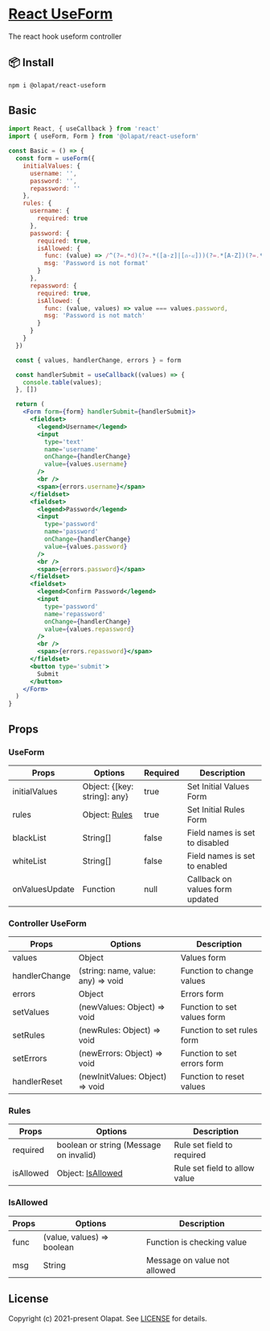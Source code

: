 # [React UseForm](https://olapat.github.io/react-useform-doc/)

The react hook useform controller

## 📦 Install

```bash
npm i @olapat/react-useform
```
## Basic
```jsx
import React, { useCallback } from 'react'
import { useForm, Form } from '@olapat/react-useform'

const Basic = () => {
  const form = useForm({
    initialValues: {
      username: '',
      password: '',
      repassword: ''
    },
    rules: {
      username: {
        required: true
      },
      password: {
        required: true,
        isAllowed: {
          func: (value) => /^(?=.*d)(?=.*([a-z]|[ก-๙]))(?=.*[A-Z])(?=.*[a-zA-Zก-๙]).{8,}/.test(value),
          msg: 'Password is not format'
        }
      },
      repassword: {
        required: true,
        isAllowed: {
          func: (value, values) => value === values.password,
          msg: 'Password is not match'
        }
      }
    }
  })

  const { values, handlerChange, errors } = form

  const handlerSubmit = useCallback((values) => {
    console.table(values);
  }, [])

  return (
    <Form form={form} handlerSubmit={handlerSubmit}>
      <fieldset>
        <legend>Username</legend>
        <input
          type='text'
          name='username'
          onChange={handlerChange}
          value={values.username}
        />
        <br />
        <span>{errors.username}</span>
      </fieldset>
      <fieldset>
        <legend>Password</legend>
        <input
          type='password'
          name='password'
          onChange={handlerChange}
          value={values.password}
        />
        <br />
        <span>{errors.password}</span>
      </fieldset>
      <fieldset>
        <legend>Confirm Password</legend>
        <input
          type='password'
          name='repassword'
          onChange={handlerChange}
          value={values.repassword}
        />
        <br />
        <span>{errors.repassword}</span>
      </fieldset>
      <button type='submit'>
        Submit
      </button>
    </Form>
  )
}
```

## Props
### UseForm

| Props                    | Options                                                               | Required  | Description                                 |
| ------------------------ | --------------------------------------------------------------------- | --------  | ------------------------------------------- |
| initialValues            | Object: {[key: string]: any}                                          | true      | Set Initial Values Form                     |
| rules                    | Object: [Rules](#rules)                                               | true      | Set Initial Rules Form                      |
| blackList	               | String[]                                                              | false     | Field names is set to disabled              |
| whiteList	               | String[]	                                                             | false     | Field names is set to enabled               |
| onValuesUpdate           | Function                                                              | null      | Callback on values form updated            |

### Controller UseForm
| Props                    | Options                                                               | Description                      |
| ------------------------ | --------------------------------------------------------------------- | -------------------------------- |
| values                   | Object                                                                | Values form                      |
| handlerChange            | (string: name, value: any) => void                                    | Function to change values        |
| errors                   | Object                                                                | Errors form                      |
| setValues                | (newValues: Object) => void                                           | Function to set values form      |
| setRules                 | (newRules: Object) => void                                            | Function to set rules form       |
| setErrors                | (newErrors: Object) => void                                           | Function to set errors form      |
| handlerReset             | (newInitValues: Object) => void                                       | Function to reset values         |

### Rules
| Props                    | Options                                                               | Description                      |
| ------------------------ | --------------------------------------------------------------------- | -------------------------------- |
| required                 | boolean or string (Message on invalid)                                | Rule set field to required       |
| isAllowed                | Object: [IsAllowed](#isAllowed)                                       | Rule set field to allow value    |

### IsAllowed
| Props                    | Options                                                               | Description                      |
| ------------------------ | --------------------------------------------------------------------- | -------------------------------- |
| func                     | (value, values) => boolean                                            | Function is checking value       |
| msg                      | String                                                                | Message on value not allowed     |

## License

Copyright (c) 2021-present Olapat. See [LICENSE](./LICENSE.md) for details.

